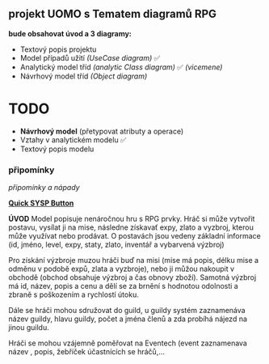 ## projekt UOMO s Tematem diagramů RPG 
**bude obsahovat úvod a 3 diagramy:**
- Textový popis projektu 
- Model případů užití *(UseCase diagram)* ✅
- Analytický model tříd *(analytic Class diagram)*  ✅ *(vicemene)*
- Návrhový model tříd *(Object diagram)*

# TODO
- **Návrhový model** (přetypovat atributy a operace)
- Vztahy v analytickém modelu ✅
- Textový popis modelu

### připomínky
*připomínky a nápady*

[**Quick SYSP Button**](https://github.com/Maruch-MrSky/SYSPository)

**ÚVOD**
Model popisuje nenáročnou hru s RPG prvky. Hráč si může vytvořit postavu, vysílat ji na mise, následne získavať expy, zlato a vyzbroj, kterou může využívat nebo prodávat. 
O postavách jsou vedeny základní informace (id, jméno, level, expy, staty, zlato, inventář a vybarvená výzbroj)

Pro získání výzbroje muzou hráči buď na misi (mise má popis, délku mise a odměnu v podobě expů, zlata a vyzbroje), nebo ji můžou nakoupit v obchodě (obchod obsahuje výzbroj a čas obnovy zboží). Samotná výzbroj má id, název, popis a cenu a dělí se za brnění s hodnotou odolnosti a zbraně s poškozením a rychlostí útoku.

Dále se hráči mohou sdružovat do guild, u guildy systém zaznamenáva název guildy, hlavu guildy, počet a jména členů a zda probíhá nájezd na jinou guildu.

Hráči se mohou vzájemně poměřovat na Eventech (event zaznamenava název , popis, žebříček účastnících se hráčů,...
